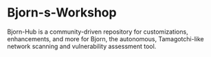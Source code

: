 # Bjorn-s-Workshop
Bjorn-Hub is a community-driven repository for customizations, enhancements, and more for Bjorn, the autonomous, Tamagotchi-like network scanning and vulnerability assessment tool.
